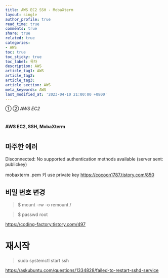 ```yaml
---
title: AWS EC2 SSH - MobaXterm
layout: single
author_profile: true
read_time: true
comments: true
share: true
related: true
categories:
- AWS
toc: true
toc_sticky: true
toc_label: 목차
description: AWS
article_tag1: AWS
article_tag2: 
article_tag3: 
article_section: AWS
meta_keywords: AWS
last_modified_at: '2023-04-10 21:00:00 +0800'
---
```

① ② *AWS EC2* 

# 

**AWS EC2, SSH, MobaXterm**

#

## 마주한 에러

Disconnected: No supported authentication methods available (server sent: publickey)

mobaxterm
.pem 키 use private key 
https://cocoon1787.tistory.com/850

## 비밀 번호 변경

> $ mount -rw -o remount /

>$ passwd root

https://coding-factory.tistory.com/497

# 재시작 
> sudo systemctl start ssh

https://askubuntu.com/questions/1334828/failed-to-restart-sshd-service
